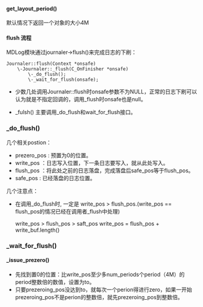 #### get_layout_period()

默认情况下返回一个对象的大小4M

#### flush 流程

MDLog模块通过journaler->flush()来完成日志的下刷：

    Journaler::flush(Context *onsafe)
        \-Journaler::_flush(C_OnFinisher *onsafe)
            \-_do_flush();
            \-_wait_for_flush(onsafe);
    

* 少数几处调用Journaler::flush时onsafe参数不为NULL，正常的日志下刷可以认为就是不指定回调的，调用_flush时onsafe也是null。

* _fulsh() 主要调用_do_flush和wait_for_flush接口。


### _do_flush()

几个相关postion：

* prezero_pos : 预置为0的位置。
* write_pos   ：日志写入位置，下一条日志要写入，就从此处写入。
* flush_pos   ：将此处之前的日志落盘，完成落盘后safe_pos等于flush_pos。
* safe_pos    : 已经落盘的日志位置。

几个注意点：

* 在调用_do_flush时, 一定是 write_pos > flush_pos.(write_pos == flush_pos的情况已经在调用者_flush中处理)



    write_pos > flush_pos > saft_pos
    write_pos = flush_pos + write_buf.length()

### _wait_for_flush()

#### _issue_prezero()

* 先找到置0的位置：比write_pos至少多num_periods个period（4M）的period整数倍的数值，设置为to。
* 只要prezeroing_pos没达到to，就每次一个perion得进行zero，如果一开始prezeroing_pos不是perion的整数倍，就先prezeroing_pos到整数倍。

